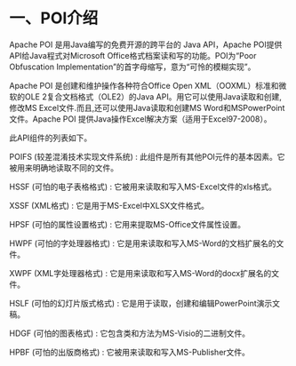 
# 一、POI介绍

Apache POI 是用Java编写的免费开源的跨平台的 Java API，Apache POI提供API给Java程式对Microsoft Office格式档案读和写的功能。POI为“Poor Obfuscation Implementation”的首字母缩写，意为“可怜的模糊实现”。

Apache POI 是创建和维护操作各种符合Office Open XML（OOXML）标准和微软的OLE 2复合文档格式（OLE2）的Java API。用它可以使用Java读取和创建,修改MS Excel文件.而且,还可以使用Java读取和创建MS Word和MSPowerPoint文件。Apache POI 提供Java操作Excel解决方案（适用于Excel97-2008）。

此API组件的列表如下。

POIFS (较差混淆技术实现文件系统) : 此组件是所有其他POI元件的基本因素。它被用来明确地读取不同的文件。

HSSF (可怕的电子表格格式) : 它被用来读取和写入MS-Excel文件的xls格式。

XSSF (XML格式) : 它是用于MS-Excel中XLSX文件格式。

HPSF (可怕的属性设置格式) : 它用来提取MS-Office文件属性设置。

HWPF (可怕的字处理器格式) : 它是用来读取和写入MS-Word的文档扩展名的文件。

XWPF (XML字处理器格式) : 它是用来读取和写入MS-Word的docx扩展名的文件。

HSLF (可怕的幻灯片版式格式) : 它是用于读取，创建和编辑PowerPoint演示文稿。

HDGF (可怕的图表格式) : 它包含类和方法为MS-Visio的二进制文件。

HPBF (可怕的出版商格式) : 它被用来读取和写入MS-Publisher文件。
